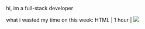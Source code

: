 hi, im a full-stack developer

what i wasted my time on this week:
HTML | 1 hour | ![](https://geps.dev/progress/10)
